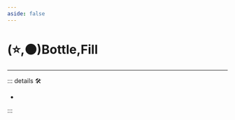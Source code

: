 ```yaml
---
aside: false
---
```

# (⭐,🟠)<labor>Bottle</labor>,<motor>Fill</motor>

---

<!-- =================================================== -->
<!-- =================================================== -->
<!-- =================================================== -->
<!-- =================================================== -->
<!-- =================================================== -->
::: details 🛠

-

:::
